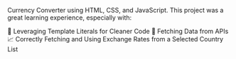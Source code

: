 Currency Converter using HTML, CSS, and JavaScript. This project was a great learning experience, especially with:

🌟 Leveraging Template Literals for Cleaner Code
📡 Fetching Data from APIs
📈 Correctly Fetching and Using Exchange Rates from a Selected Country List
